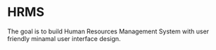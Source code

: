 # HRMS
The goal is to build Human Resources Management System with user friendly minamal user interface design.
